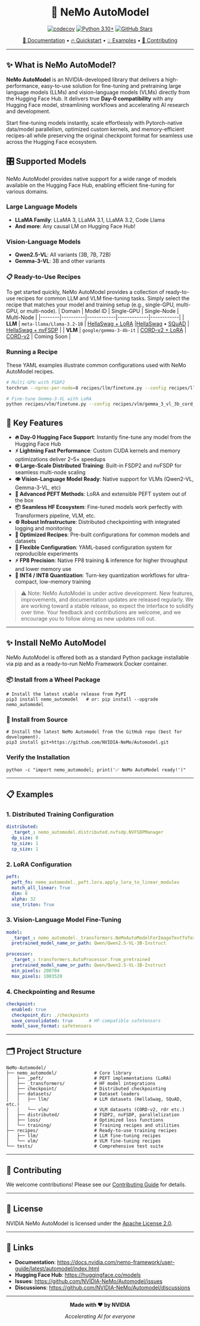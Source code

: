 <div align="center">

# 🚀 NeMo AutoModel

</div>

<div align="center">

<!-- [![License](https://img.shields.io/badge/License-Apache%202.0-blue.svg)](https://opensource.org/licenses/Apache-2.0) -->
[![codecov](https://codecov.io/github/NVIDIA-NeMo/Automodel/graph/badge.svg?token=4NMKZVOW2Z)](https://codecov.io/github/NVIDIA-NeMo/Automodel)
[![Python 3.10+](https://img.shields.io/badge/python-3.10+-blue.svg)](https://www.python.org/downloads/release/python-3100/)
[![GitHub Stars](https://img.shields.io/github/stars/NVIDIA-NeMo/Automodel.svg?style=social&label=Star&maxAge=2592000)](https://github.com/NVIDIA-NeMo/Automodel/stargazers/)

<!-- **Day-0 integration with Hugging Face models automating fine-tuning and pretraining with pytorch-native parallelism, custom-kernels and optimized recipes** -->

[📖 Documentation](https://github.com/NVIDIA-NeMo/Automodel/) • [🔥 Quickstart](#quickstart) • [💡 Examples](https://github.com/NVIDIA-NeMo/Automodel/tree/main/recipes) • [🤝 Contributing](CONTRIBUTING.md)

</div>

---

## ✨ What is NeMo AutoModel?

**NeMo AutoModel** is an NVIDIA-developed library that delivers a high-performance, easy-to-use solution for fine-tuning and pretraining large language models (LLMs) and vision-language models (VLMs) directly from the Hugging Face Hub. It delivers true **Day-0 compatibility** with any Hugging Face model, streamlining workflows and accelerating AI research and development.

Start fine-tuning models instantly, scale effortlessly with Pytorch-native data/model parallelism, optimized custom kernels, and memory-efficient recipes-all while preserving the original checkpoint format for seamless use across the Hugging Face ecosystem.


## 🎛️ Supported Models
NeMo AutoModel provides native support for a wide range of models available on the Hugging Face Hub, enabling efficient fine-tuning for various domains.

### Large Language Models
- **LLaMA Family**: LLaMA 3, LLaMA 3.1, LLaMA 3.2, Code Llama
- **And more**: Any causal LM on Hugging Face Hub!

### Vision-Language Models
- **Qwen2.5-VL**: All variants (3B, 7B, 72B)
- **Gemma-3-VL**: 3B and other variants

### 📋 Ready-to-Use Recipes
To get started quickly, NeMo AutoModel provides a collection of ready-to-use recipes for common LLM and VLM fine-tuning tasks. Simply select the recipe that matches your model and training setup (e.g., single-GPU, multi-GPU, or multi-node). 
| Domain | Model ID | Single-GPU | Single-Node | Multi-Node |
|--------|----------|------------|-------------|------------|
| **LLM** | `meta-llama/Llama-3.2-1B` | [HellaSwag + LoRA](recipes/llm/llama_3_2_1b_hellaswag_peft.yaml) |[HellaSwag](recipes/llm/llama_3_2_1b_hellaswag.yaml) • [SQuAD](recipes/llm/llama_3_2_1b_squad.yaml) |  [HellaSwag + nvFSDP](recipes/llm/llama_3_2_1b_hellaswag_nvfsdp.yaml) |
| **VLM** | `google/gemma-3-4b-it` | [CORD-v2 + LoRA](recipes/vlm/gemma_3_vl_3b_cord_v2_peft.yaml) | [CORD-v2](recipes/vlm/gemma_3_vl_3b_cord_v2.yaml) | Coming Soon |


### Running a Recipe
These YAML examples illustrate common configurations used with NeMo AutoModel recipes.

```bash
# Multi-GPU with FSDP2
torchrun --nproc-per-node=8 recipes/llm/finetune.py --config recipes/llm/llama_3_2_1b_hellaswag.yaml

# Fine-tune Gemma-3-VL with LoRA
python recipes/vlm/finetune.py --config recipes/vlm/gemma_3_vl_3b_cord_v2_peft.yaml
```


<!-- 
### PEFT Methods
- **LoRA**: Low-Rank Adaptation
<!-- - **DoRA**: Weight-Decomposed Low-Rank Adaptation
- **Custom**: Easy to implement new PEFT methods -->


## 🚀 Key Features

- **🔥 Day-0 Hugging Face Support**: Instantly fine-tune any model from the Hugging Face Hub
- **⚡ Lightning Fast Performance**: Custom CUDA kernels and memory optimizations deliver 2–5× speedups
- **🌐 Large-Scale Distributed Training**: Built-in FSDP2 and nvFSDP for seamless multi-node scaling
- **👁️ Vision-Language Model Ready**: Native support for VLMs (Qwen2-VL, Gemma-3-VL, etc)
- **🧩 Advanced PEFT Methods**: LoRA and extensible PEFT system out of the box
- **📦 Seamless HF Ecosystem**: Fine-tuned models work perfectly with Transformers pipeline, VLM, etc.
- **⚙️ Robust Infrastructure**: Distributed checkpointing with integrated logging and monitoring
- **🎯 Optimized Recipes**: Pre-built configurations for common models and datasets
- **🔧 Flexible Configuration**: YAML-based configuration system for reproducible experiments
- **⚡ FP8 Precision**: Native FP8 training & inference for higher throughput and lower memory use
- **🔢 INT4 / INT8 Quantization**: Turn-key quantization workflows for ultra-compact, low-memory training

> ⚠️ Note: NeMo AutoModel is under active development. New features, improvements, and documentation updates are released regularly. We are working toward a stable release, so expect the interface to solidify over time. Your feedback and contributions are welcome, and we encourage you to follow along as new updates roll out.

---
## ✨ Install NeMo AutoModel
NeMo AutoModel is offered both as a standard Python package installable via pip and as a ready-to-run NeMo Framework Docker container.

### 📦 Install from a Wheel Package
```
# Install the latest stable release from PyPI
pip3 install nemo_automodel   # or: pip install --upgrade nemo_automodel
```

### 🔧 Install from Source
```
# Install the latest NeMo Automodel from the GitHub repo (best for development).
pip3 install git+https://github.com/NVIDIA-NeMo/Automodel.git
```

<!-- ### 🐳 NeMo Container
```bash
# Pull the latest NeMo Framework container
docker pull nvcr.io/nvidia/nemo:25.07

# Run with GPU support
docker run --gpus all -it --rm \
    -v $(pwd):/workspace \
    nvcr.io/nvidia/nemo:25.07 bash
``` -->

### Verify the Installation
```
python -c "import nemo_automodel; print('✅ NeMo AutoModel ready!')"
```

---

<!-- ## 🔥 Quickstart -->

<!-- ### 30-Second Fine-tuning

```python
import nemo_automodel as na

# Load any Hugging Face model
model = na.NeMoAutoModelForCausalLM.from_pretrained("meta-llama/Llama-3.2-1B")

# Apply LoRA with one line
na.peft.lora(model, rank=16, alpha=32)

# Your model is ready for training!
``` -->

<!-- ## Run with Pre-built Recipes
These YAML examples illustrate common configurations used with NeMo AutoModel recipes.

```bash
# Fine-tune LLaMA on HellaSwag (single GPU)
python recipes/llm/finetune.py --config recipes/llm/llama_3_2_1b_squad.yaml

# Fine-tune with LoRA (memory efficient)
python recipes/llm/finetune.py --config recipes/llm/llama_3_2_1b_hellaswag_peft.yaml

# Multi-GPU with FSDP2
torchrun --nproc-per-node=8 recipes/llm/finetune.py --config recipes/llm/llama_3_2_1b_hellaswag.yaml

# Multi-GPU with nvFSDP
torchrun --nproc-per-node=8 recipes/llm/finetune.py --config recipes/llm/llama_3_2_1b_hellaswag_nvfsdp.yaml

```
<!-- # #Multi-Node training
# torchrun --nproc-per-node=8 --nnodes=2 \
#     recipes/llm/finetune.py --config recipes/llm/llama_3_2_1b_squad_nvfsdp.yaml
### Vision-Language Models 
- ->

```bash
# Fine-tune Qwen2.5-VL
python recipes/vlm/finetune.py --config recipes/vlm/qwen2_5_vl_3b_rdr.yaml

# Fine-tune Gemma-3-VL with LoRA
python recipes/vlm/finetune.py --config recipes/vlm/gemma_3_vl_3b_cord_v2_peft.yaml
```

---
 -->

## 📋 Examples


### 1. Distributed Training Configuration

```yaml
distributed:
  _target_: nemo_automodel.distributed.nvfsdp.NVFSDPManager
  dp_size: 8
  tp_size: 1
  cp_size: 1

```

### 2. LoRA Configuration
```yaml
peft:
  peft_fn: nemo_automodel._peft.lora.apply_lora_to_linear_modules
  match_all_linear: True
  dim: 8
  alpha: 32
  use_triton: True
```

### 3. Vision-Language Model Fine-Tuning
```yaml
model:
  _target_: nemo_automodel._transformers.NeMoAutoModelForImageTextToText.from_pretrained
  pretrained_model_name_or_path: Qwen/Qwen2.5-VL-3B-Instruct

processor:
  _target_: transformers.AutoProcessor.from_pretrained
  pretrained_model_name_or_path: Qwen/Qwen2.5-VL-3B-Instruct
  min_pixels: 200704
  max_pixels: 1003520
```

### 4. Checkpointing and Resume
```yaml
checkpoint:
  enabled: true
  checkpoint_dir: ./checkpoints
  save_consolidated: true      # HF-compatible safetensors
  model_save_format: safetensors
```

---

<!-- ## ⚡ Performance (Do we have a table like to show/do we want to show it?)

NeMo AutoModel delivers significant speedups through optimized kernels and distributed training:

| Model | Method | Speedup | Memory Savings |
|-------|--------|---------|----------------|
| LLaMA-3-8B | LoRA + Liger | **3.2x** | 60% |
| Qwen2.5-7B | Full FT + FSDP2 | **2.8x** | 40% |  
| Gemma-2-9B | DoRA + Cut-CE | **4.1x** | 55% |

### Optimizations Included
- **Liger Kernel**: Optimized attention and MLP operations
- **Cut-CrossEntropy**: Memory-efficient loss computation
- **FSDP2**: Latest fully sharded data parallelism
- **nvFSDP**: NVIDIA's enterprise FSDP implementation
- **Mixed Precision**: Automatic FP16/BF16 training

--- -->

## 🗂️ Project Structure

```
NeMo-Automodel/
├── nemo_automodel/              # Core library
│   ├── _peft/                   # PEFT implementations (LoRA)
│   ├── _transformers/           # HF model integrations  
│   ├── checkpoint/              # Distributed checkpointing
│   ├── datasets/                # Dataset loaders
│   │   ├── llm/                 # LLM datasets (HellaSwag, SQuAD, etc.)
│   │   └── vlm/                 # VLM datasets (CORD-v2, rdr etc.)
│   ├── distributed/             # FSDP2, nvFSDP, parallelization
│   ├── loss/                    # Optimized loss functions
│   └── training/                # Training recipes and utilities
├── recipes/                     # Ready-to-use training recipes
│   ├── llm/                     # LLM fine-tuning recipes
│   └── vlm/                     # VLM fine-tuning recipes  
└── tests/                       # Comprehensive test suite
```

---

## 🤝 Contributing

We welcome contributions! Please see our [Contributing Guide](CONTRIBUTING.md) for details.

---

## 📄 License

NVIDIA NeMo AutoModel is licensed under the [Apache License 2.0](https://github.com/NVIDIA-NeMo/Automodel/blob/main/LICENSE).

---


## 🔗 Links

- **Documentation**: https://docs.nvidia.com/nemo-framework/user-guide/latest/automodel/index.html
- **Hugging Face Hub**: https://huggingface.co/models
- **Issues**: https://github.com/NVIDIA-NeMo/Automodel/issues
- **Discussions**: https://github.com/NVIDIA-NeMo/Automodel/discussions

---

<div align="center">

**Made with ❤️ by NVIDIA**

*Accelerating AI for everyone*

</div>
